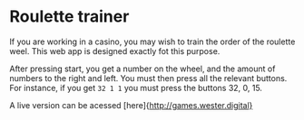 # Roulette trainer

If you are working in a casino, you may wish to train the order of the roulette weel.
This web app is designed exactly fot this purpose.

After pressing start, you get a number on the wheel, and the amount of numbers to the right and left.
You must then press all the relevant buttons.
For instance, if you get `32 1 1` you must press the buttons 32, 0, 15.

A live version can be acessed [here]{http://games.wester.digital}
